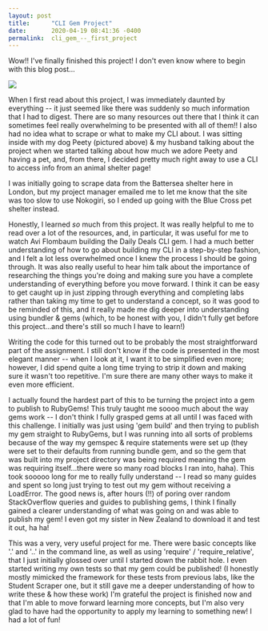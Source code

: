 ```yaml
---
layout: post
title:      "CLI Gem Project"
date:       2020-04-19 08:41:36 -0400
permalink:  cli_gem_--_first_project
---
```



Wow!! I've finally finished this project! I don't even know where to begin with this blog post...

![](https://scontent-lhr8-1.cdninstagram.com/v/t51.2885-15/sh0.08/e35/s750x750/91984740_524425668501196_7969765844103512120_n.jpg?_nc_ht=scontent-lhr8-1.cdninstagram.com&_nc_cat=104&_nc_ohc=hnkbBuk5UjQAX_DU6O4&oh=31cd2c57048bbcf10d969199e76b3868&oe=5EC658D6)

When I first read about this project, I was immediately daunted by everything -- it just seemed like there was suddenly so much information that I had to digest. There are so many resources out there that I think it can sometimes feel really overwhelming to be presented with all of them!! I also had no idea what to scrape or what to make my CLI  about.  I was sitting inside with my dog Peety (pictured above) & my husband talking about the project when we started talking about how much we adore Peety and having a pet, and, from there, I decided pretty much right away to use a CLI to access info from an animal shelter page!

I was initially going to scrape data from the Battersea shelter here in London, but my project manager emailed me to let me know that the site was too slow to use Nokogiri, so I ended up going with the Blue Cross pet shelter instead. 

Honestly, I learned *so* much from this project. It was really helpful to me to read over a lot of the resources, and, in particular, it was useful for me to watch Avi Flombaum building the Daily Deals CLI gem. I had a much better understanding of how to go about building my CLI in a step-by-step fashion, and I felt a lot less overwhelmed once I knew the process I should be going through. It was also really useful to hear him talk about the importance of researching the things you're doing and making sure you have a complete understanding of everything before you move forward. I think it can be easy to get caught up in just zipping through everything and completing labs rather than taking my time to get to understand a concept, so it was good to be reminded of this, and it really made me dig deeper into understanding using bundler & gems (which, to be honest with you, I didn't fully get before this project...and there's still so much I have to learn!) 

Writing the code for this turned out to be probably the most straightforward part of the assignment. I still don't know if the code is presented in the most elegant manner -- when I look at it, I want it to be simplified even more; however, I did spend quite a long time trying to strip it down and making sure it wasn't too repetitive. I'm sure there are many other ways to make it even more efficient.

I actually found the hardest part of this to be turning the project into a gem to publish to RubyGems! This truly taught me soooo much about the way gems work -- I don't think I fully grasped gems at all until I was faced with this challenge. I initially was just using 'gem build' and then trying to publish my gem straight to RubyGems, but I was running into all sorts of problems because of the way my gemspec & require statements were set up (they were set to their defaults from running bundle gem, and so the gem that was built into my project directory was being required meaning the gem was requiring itself...there were so many road blocks I ran into, haha). This took sooooo long for me to really fully understand -- I read so many guides and spent so long just trying to test out my gem without receiving a LoadError. The good news is, after hours (!!) of poring over random StackOverflow queries and guides to publishing gems, I think I finally gained a clearer understanding of what was going on and was able to publish my gem! I even got my sister in New Zealand to download it and test it out, ha ha! 

This was a very, very useful project for me. There were basic concepts like '.' and '..' in the command line, as well as using 'require' / 'require_relative', that I just initially glossed over until I started down the rabbit hole. I even started writing my own tests so that my gem could be published! (I honestly mostly mimicked the framework for these tests from previous labs, like the Student Scraper one, but it still gave me a deeper understanding of how to write these & how these work) I'm grateful the project is finished now and that I'm able to move forward learning more concepts, but I'm also very glad to have had the opportunity to apply my learning to something new! I had a lot of fun!

